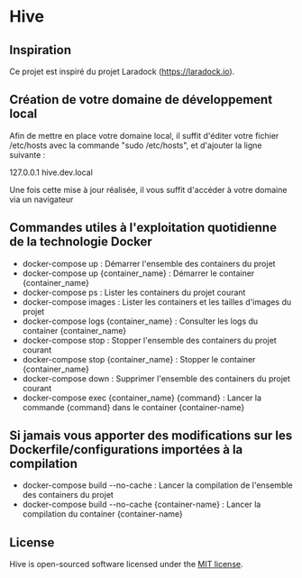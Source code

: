 # Hive

## Inspiration
Ce projet est inspiré du projet Laradock (https://laradock.io).

## Création de votre domaine de développement local

Afin de mettre en place votre domaine local, il suffit d'éditer votre fichier /etc/hosts avec la commande "sudo /etc/hosts", et d'ajouter la ligne suivante :

127.0.0.1 hive.dev.local

Une fois cette mise à jour réalisée, il vous suffit d'accéder à votre domaine via un navigateur

## Commandes utiles à l'exploitation quotidienne de la technologie Docker
- docker-compose up : Démarrer l'ensemble des containers du projet
- docker-compose up {container_name} : Démarrer le container {container_name}
- docker-compose ps : Lister les containers du projet courant
- docker-compose images : Lister les containers et les tailles d'images du projet
- docker-compose logs {container_name} : Consulter les logs du container {container_name}
- docker-compose stop : Stopper l'ensemble des containers du projet courant
- docker-compose stop {container_name} : Stopper le container {container_name}
- docker-compose down : Supprimer l'ensemble des containers du projet courant
- docker-compose exec {container_name} {command} : Lancer la commande {command} dans le container {container-name}

## Si jamais vous apporter des modifications sur les Dockerfile/configurations importées à la compilation
- docker-compose build --no-cache : Lancer la compilation de l'ensemble des containers du projet
- docker-compose build --no-cache {container-name} : Lancer la compilation du container {container-name}

## License

Hive is open-sourced software licensed under the [MIT license](https://opensource.org/licenses/MIT).